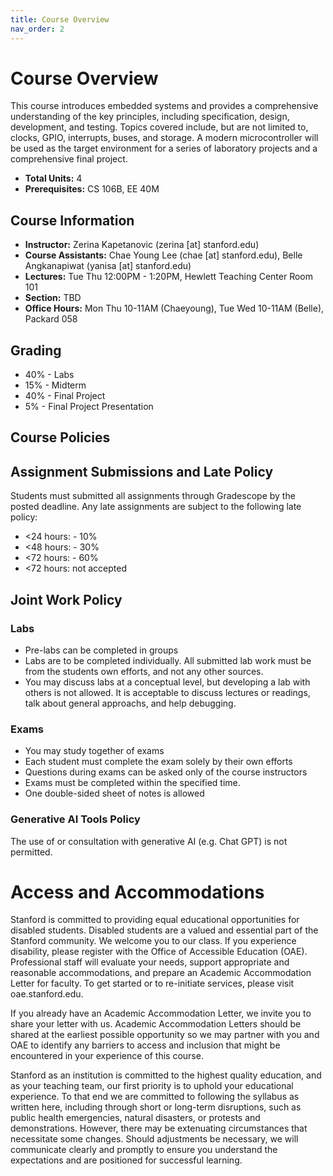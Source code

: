 ```yaml
---
title: Course Overview
nav_order: 2
---
```



# Course Overview
This course introduces embedded systems and provides a comprehensive understanding of the key principles, including specification, design, development, and testing. Topics covered include, but are not limited to, clocks, GPIO, interrupts, buses, and storage. A modern microcontroller will be used as the target environment for a series of laboratory projects and a comprehensive final project. 

* **Total Units:** 4
* **Prerequisites:** CS 106B, EE 40M

## Course Information

* **Instructor:** Zerina Kapetanovic (zerina [at] stanford.edu)
* **Course Assistants:** Chae Young Lee (chae [at] stanford.edu), Belle Angkanapiwat (yanisa [at] stanford.edu)
* **Lectures:** Tue Thu 12:00PM - 1:20PM, Hewlett Teaching Center Room 101
* **Section:** TBD
* **Office Hours:** Mon Thu 10-11AM (Chaeyoung), Tue Wed 10-11AM (Belle), Packard 058

## Grading
* 40% - Labs
* 15% - Midterm
* 40% - Final Project
* 5% - Final Project Presentation 

## Course Policies 

## Assignment Submissions and Late Policy
Students must submitted all assignments through Gradescope by the posted deadline. Any late assignments are subject to the following late policy:
   * <24 hours: - 10%
   * <48 hours: - 30%
   * <72 hours: - 60%
   * <72 hours: not accepted

## Joint Work Policy
### Labs
* Pre-labs can be completed in groups
* Labs are to be completed individually. All submitted lab work must be from the students own efforts, and not any other sources.
* You may discuss labs at a conceptual level, but developing a lab with others is not allowed. It is acceptable to discuss lectures or readings, talk about general approachs, and help debugging. 

### Exams
* You may study together of exams
* Each student must complete the exam solely by their own efforts
* Questions during exams can be asked only of the course instructors
* Exams must be completed within the specified time. 
* One double-sided sheet of notes is allowed

### Generative AI Tools Policy
The use of or consultation with generative AI (e.g. Chat GPT) is not permitted. 

# Access and Accommodations
Stanford is committed to providing equal educational opportunities for disabled students. Disabled students are a valued and essential part of the Stanford community. We welcome you to our class. If you experience disability, please register with the Office of Accessible Education (OAE). Professional staff will evaluate your needs, support appropriate and reasonable accommodations, and prepare an Academic Accommodation Letter for faculty. To get started or to re-initiate services, please visit oae.stanford.edu.

If you already have an Academic Accommodation Letter, we invite you to share your letter with us. Academic Accommodation Letters should be shared at the earliest possible opportunity so we may partner with you and OAE to identify any barriers to access and inclusion that might be encountered in your experience of this course.

Stanford as an institution is committed to the highest quality education, and as your teaching team, our first priority is to uphold your educational experience. To that end we are committed to following the syllabus as written here, including through short or long-term disruptions, such as public health emergencies, natural disasters, or protests and demonstrations. However, there may be extenuating circumstances that necessitate some changes. Should adjustments be necessary, we will communicate clearly and promptly to ensure you understand the expectations and are positioned for successful learning.
